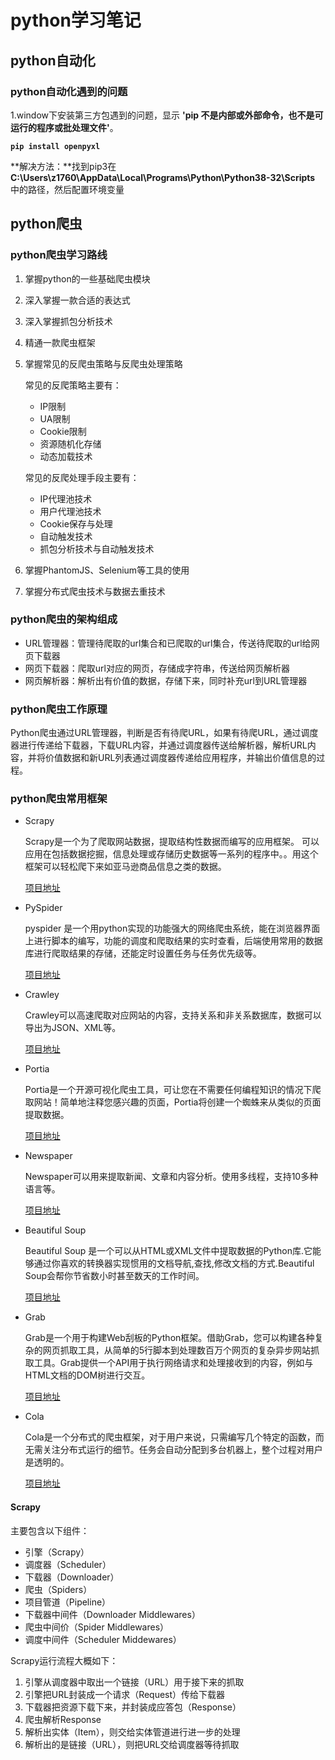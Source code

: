 # python学习笔记
## python自动化

  ### python自动化遇到的问题

  1.window下安装第三方包遇到的问题，显示 **'pip 不是内部或外部命令，也不是可运行的程序或批处理文件'**。

  **`pip install openpyxl`**

  **解决方法：**找到pip3在 **C:\Users\z1760\AppData\Local\Programs\Python\Python38-32\Scripts** 中的路径，然后配置环境变量
    

 ## python爬虫

### python爬虫学习路线

1. 掌握python的一些基础爬虫模块

2. 深入掌握一款合适的表达式

3. 深入掌握抓包分析技术

4. 精通一款爬虫框架

5. 掌握常见的反爬虫策略与反爬虫处理策略

   常见的反爬策略主要有：

   - IP限制
   - UA限制
   - Cookie限制
   - 资源随机化存储
   - 动态加载技术

    常见的反爬处理手段主要有：

   - IP代理池技术
   - 用户代理池技术
   - Cookie保存与处理
   - 自动触发技术
   - 抓包分析技术与自动触发技术

6. 掌握PhantomJS、Selenium等工具的使用

7. 掌握分布式爬虫技术与数据去重技术

### python爬虫的架构组成

- URL管理器：管理待爬取的url集合和已爬取的url集合，传送待爬取的url给网页下载器
- 网页下载器：爬取url对应的网页，存储成字符串，传送给网页解析器
- 网页解析器：解析出有价值的数据，存储下来，同时补充url到URL管理器

### python爬虫工作原理

Python爬虫通过URL管理器，判断是否有待爬URL，如果有待爬URL，通过调度器进行传递给下载器，下载URL内容，并通过调度器传送给解析器，解析URL内容，并将价值数据和新URL列表通过调度器传递给应用程序，并输出价值信息的过程。

### python爬虫常用框架

- Scrapy

  Scrapy是一个为了爬取网站数据，提取结构性数据而编写的应用框架。 可以应用在包括数据挖掘，信息处理或存储历史数据等一系列的程序中。。用这个框架可以轻松爬下来如亚马逊商品信息之类的数据。

  [项目地址](https://scrapy.org/)

- PySpider

  pyspider 是一个用python实现的功能强大的网络爬虫系统，能在浏览器界面上进行脚本的编写，功能的调度和爬取结果的实时查看，后端使用常用的数据库进行爬取结果的存储，还能定时设置任务与任务优先级等。

  [项目地址]([https://github.com/binux/pysp...](https://github.com/binux/pyspider))

- Crawley

  Crawley可以高速爬取对应网站的内容，支持关系和非关系数据库，数据可以导出为JSON、XML等。

  [项目地址]([http://project.crawley-cloud....](http://project.crawley-cloud.com/))

- Portia

  Portia是一个开源可视化爬虫工具，可让您在不需要任何编程知识的情况下爬取网站！简单地注释您感兴趣的页面，Portia将创建一个蜘蛛来从类似的页面提取数据。

  [项目地址]([https://github.com/scrapinghu...](https://github.com/scrapinghub/portia))

- Newspaper

  Newspaper可以用来提取新闻、文章和内容分析。使用多线程，支持10多种语言等。

  [项目地址]([https://github.com/codelucas/...](https://github.com/codelucas/newspaper))

- Beautiful Soup

  Beautiful Soup 是一个可以从HTML或XML文件中提取数据的Python库.它能够通过你喜欢的转换器实现惯用的文档导航,查找,修改文档的方式.Beautiful Soup会帮你节省数小时甚至数天的工作时间。

  [项目地址]([https://www.crummy.com/softwa...](https://www.crummy.com/software/BeautifulSoup/bs4/doc/))

- Grab

  Grab是一个用于构建Web刮板的Python框架。借助Grab，您可以构建各种复杂的网页抓取工具，从简单的5行脚本到处理数百万个网页的复杂异步网站抓取工具。Grab提供一个API用于执行网络请求和处理接收到的内容，例如与HTML文档的DOM树进行交互。

  [项目地址]([http://docs.grablib.org/en/la...](http://docs.grablib.org/en/latest/#grab-spider-user-manual.))

- Cola

  Cola是一个分布式的爬虫框架，对于用户来说，只需编写几个特定的函数，而无需关注分布式运行的细节。任务会自动分配到多台机器上，整个过程对用户是透明的。

  [项目地址]([https://github.com/chineking/...](https://github.com/chineking/cola))

#### Scrapy

主要包含以下组件：

- 引擎（Scrapy）
- 调度器（Scheduler）
- 下载器（Downloader）
- 爬虫（Spiders）
- 项目管道（Pipeline）
- 下载器中间件（Downloader Middlewares）
- 爬虫中间价（Spider Middlewares）
- 调度中间件（Scheduler Middewares）

Scrapy运行流程大概如下：

1. 引擎从调度器中取出一个链接（URL）用于接下来的抓取
2. 引擎把URL封装成一个请求（Request）传给下载器
3. 下载器把资源下载下来，并封装成应答包（Response）
4. 爬虫解析Response
5. 解析出实体（Item），则交给实体管道进行进一步的处理
6. 解析出的是链接（URL），则把URL交给调度器等待抓取